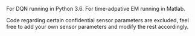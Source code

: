 For DQN running in Python 3.6. For time-adpative EM running in Matlab.

Code regarding certain confidential sensor parameters are excluded, feel free to add your own sensor parameters and modify the rest accordingly.
